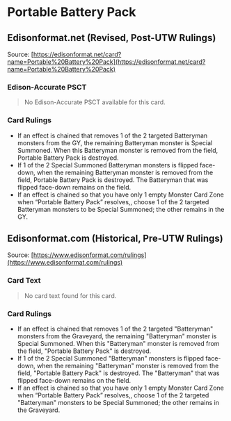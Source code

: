 # Portable Battery Pack

## Edisonformat.net (Revised, Post-UTW Rulings)

Source: [https://edisonformat.net/card?name=Portable%20Battery%20Pack](https://edisonformat.net/card?name=Portable%20Battery%20Pack)

### Edison-Accurate PSCT

> No Edison-Accurate PSCT available for this card.

### Card Rulings

*   If an effect is chained that removes 1 of the 2 targeted Batteryman monsters from the GY, the remaining Batteryman monster is Special Summoned. When this Batteryman monster is removed from the field, Portable Battery Pack is destroyed.
*   If 1 of the 2 Special Summoned Batteryman monsters is flipped face-down, when the remaining Batteryman monster is removed from the field, Portable Battery Pack is destroyed. The Batteryman that was flipped face-down remains on the field.
*   If an effect is chained so that you have only 1 empty Monster Card Zone when “Portable Battery Pack” resolves,, choose 1 of the 2 targeted Batteryman monsters to be Special Summoned; the other remains in the GY.


## Edisonformat.com (Historical, Pre-UTW Rulings)

Source: [https://www.edisonformat.com/rulings](https://www.edisonformat.com/rulings)

### Card Text

> No card text found for this card.

### Card Rulings

*   If an effect is chained that removes 1 of the 2 targeted "Batteryman" monsters from the Graveyard, the remaining "Batteryman" monster is Special Summoned. When this "Batteryman" monster is removed from the field, "Portable Battery Pack" is destroyed.
*   If 1 of the 2 Special Summoned "Batteryman" monsters is flipped face-down, when the remaining "Batteryman" monster is removed from the field, "Portable Battery Pack" is destroyed. The "Batteryman" that was flipped face-down remains on the field.
*   If an effect is chained so that you have only 1 empty Monster Card Zone when “Portable Battery Pack” resolves,, choose 1 of the 2 targeted "Batteryman" monsters to be Special Summoned; the other remains in the Graveyard.


